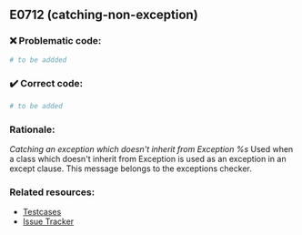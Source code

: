 ## E0712 (catching-non-exception)

### :x: Problematic code:

```python
# to be addded
```

### :heavy_check_mark: Correct code:

```python
# to be added
```

### Rationale:

 *Catching an exception which doesn't inherit from Exception %s*
  Used when a class which doesn't inherit from Exception is used as an
  exception in an except clause. This message belongs to the exceptions
  checker.



### Related resources:

- [Testcases](#)
- [Issue Tracker](https://github.com/PyCQA/pylint/issues?q=is%3Aissue+%22catching-non-exception%22+OR+%22E0712%22)
